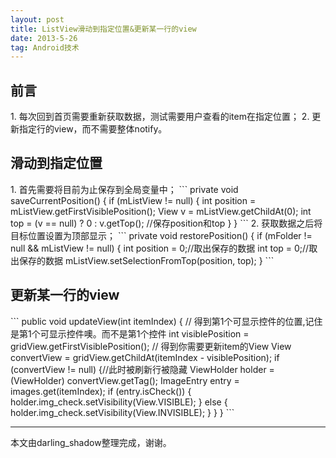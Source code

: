 ```yaml
---
layout: post
title: ListView滑动到指定位置&更新某一行的view
date: 2013-5-26
tag: Android技术
---             
```


<h2>前言</h2>
1. 每次回到首页需要重新获取数据，测试需要用户查看的item在指定位置；
2. 更新指定行的view，而不需要整体notify。
        
<h2>滑动到指定位置</h2>
1. 首先需要将目前为止保存到全局变量中；
```
private void saveCurrentPosition() {
    if (mListView != null) {
        int position = mListView.getFirstVisiblePosition();
        View v = mListView.getChildAt(0);
        int top = (v == null) ? 0 : v.getTop();
        //保存position和top
    }
}
```
2. 获取数据之后将目标位置设置为顶部显示；
```
private void restorePosition() {
    if (mFolder != null && mListView != null) {
        int position = 0;//取出保存的数据
        int top = 0;//取出保存的数据
        mListView.setSelectionFromTop(position, top);
    }
```

<h2>更新某一行的view</h2>
```
   public void updateView(int itemIndex) {
        // 得到第1个可显示控件的位置,记住是第1个可显示控件噢。而不是第1个控件
        int visiblePosition = gridView.getFirstVisiblePosition();
        // 得到你需要更新item的View
        View convertView = gridView.getChildAt(itemIndex - visiblePosition);
        if (convertView != null) {//此时被刷新行被隐藏
            ViewHolder holder = (ViewHolder) convertView.getTag();
            ImageEntry entry = images.get(itemIndex);
            if (entry.isCheck()) {
                holder.img_check.setVisibility(View.VISIBLE);
            } else {
                holder.img_check.setVisibility(View.INVISIBLE);
            }
        }
    }
```

-------------------------------
本文由darling_shadow整理完成，谢谢。
 
 
